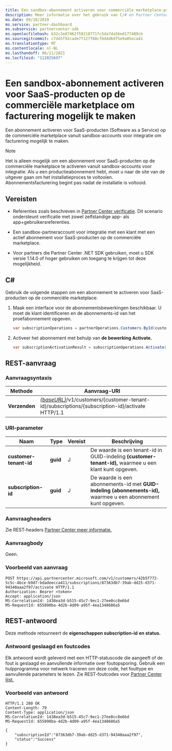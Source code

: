 ```yaml
---
title: Een sandbox-abonnement activeren voor commerciële marketplace-producten
description: Meer informatie over het gebruik van C/# en Partner Center REST API's om een sandbox-abonnement te activeren voor commerciële marketplace-producten.
ms.date: 09/10/2019
ms.service: partner-dashboard
ms.subservice: partnercenter-sdk
ms.openlocfilehash: b32c3e87462f58218771fc5da7da56ed177489cb
ms.sourcegitcommit: c7dd3f92cade7f127f88cf6d4d6df5e9a05eca41
ms.translationtype: MT
ms.contentlocale: nl-NL
ms.lasthandoff: 06/11/2021
ms.locfileid: "112025697"
---
```

# <a name="activate-a-sandbox-subscription-for-commercial-marketplace-saas-products-to-enable-billing"></a>Een sandbox-abonnement activeren voor SaaS-producten op de commerciële marketplace om facturering mogelijk te maken

Een abonnement activeren voor SaaS-producten (Software as a Service) op de commerciële marketplace vanuit sandbox-accounts voor integratie om facturering mogelijk te maken.

> [!NOTE]
> Het is alleen mogelijk om een abonnement voor SaaS-producten op de commerciële marketplace te activeren vanuit sandbox-accounts voor integratie. Als u een productieabonnement hebt, moet u naar de site van de uitgever gaan om het installatieproces te voltooien. Abonnementsfacturering begint pas nadat de installatie is voltooid.

## <a name="prerequisites"></a>Vereisten

- Referenties zoals beschreven in [Partner Center verificatie](partner-center-authentication.md). Dit scenario ondersteunt verificatie met zowel zelfstandige app- als app+gebruikersreferenties.

- Een sandbox-partneraccount voor integratie met een klant met een actief abonnement voor SaaS-producten op de commerciële marketplace.

- Voor partners die Partner Center .NET SDK gebruiken, moet u SDK versie 1.14.0 of hoger gebruiken om toegang te krijgen tot deze mogelijkheid.

## <a name="c"></a>C\#

Gebruik de volgende stappen om een abonnement te activeren voor SaaS-producten op de commerciële marketplace:

1. Maak een interface voor de abonnementsbewerkingen beschikbaar. U moet de klant identificeren en de abonnements-id van het proefabonnement opgeven.

   ```csharp
   var subscriptionOperations = partnerOperations.Customers.ById(customerId).Subscriptions.ById(subscriptionId);
   ```

2. Activeer het abonnement met behulp van **de bewerking Activate.**

   ```csharp
   var subscriptionActivationResult = subscriptionOperations.Activate();
   ```

## <a name="rest-request"></a>REST-aanvraag

### <a name="request-syntax"></a>Aanvraagsyntaxis

| Methode     | Aanvraag-URI                                                                            |
|------------|----------------------------------------------------------------------------------------|
| **Verzenden** | [*{baseURL}*](partner-center-rest-urls.md)/v1/customers/{customer-tenant-id}/subscriptions/{subscription-id}/activate HTTP/1.1 |

### <a name="uri-parameter"></a>URI-parameter

| Naam                   | Type     | Vereist | Beschrijving                                                                                                                                            |
|------------------------|----------|----------|--------------------------------------------------------------------------------------------------------------------------------------------------------|
| **customer-tenant-id** | **guid** | J | De waarde is een tenant-id in GUID-indeling **(customer-tenant-id),** waarmee u een klant kunt opgeven. |
| **subscription-id** | **guid** | J | De waarde is een abonnements-id met **GUID-indeling (abonnements-id),** waarmee u een abonnement kunt opgeven. |

### <a name="request-headers"></a>Aanvraagheaders

Zie REST-headers [Partner Center meer informatie.](headers.md)

### <a name="request-body"></a>Aanvraagbody

Geen.

### <a name="request-example"></a>Voorbeeld van aanvraag

```http
POST https://api.partnercenter.microsoft.com/v1/customers/42b5f772-5c5c-4bce-b9d7-bdadeecca411/subscriptions/87363db7-39ab-dd25-d371-94340aaa2f97/activate HTTP/1.1
Authorization: Bearer <token>
Accept: application/json
MS-CorrelationId: 1438ea3d-b515-45c7-9ec1-27ee0cc8e6bd
MS-RequestId: 655890ba-4d2b-4d09-a95f-4ea1348686a5

```

## <a name="rest-response"></a>REST-antwoord

Deze methode retourneert de **eigenschappen subscription-id** **en status.**

### <a name="response-success-and-error-codes"></a>Antwoord geslaagd en foutcodes

Elk antwoord wordt geleverd met een HTTP-statuscode die aangeeft of de fout is geslaagd en aanvullende informatie over foutopsporing. Gebruik een hulpprogramma voor netwerk traceren om deze code, het fouttype en aanvullende parameters te lezen. Zie REST-foutcodes voor [Partner Center lijst.](error-codes.md)

### <a name="response-example"></a>Voorbeeld van antwoord

```http
HTTP/1.1 200 OK
Content-Length: 79
Content-Type: application/json
MS-CorrelationId: 1438ea3d-b515-45c7-9ec1-27ee0cc8e6bd
MS-RequestId: 655890ba-4d2b-4d09-a95f-4ea1348686a5

{
    "subscriptionId":"87363db7-39ab-dd25-d371-94340aaa2f97",
    "status":"Success"
}
```
